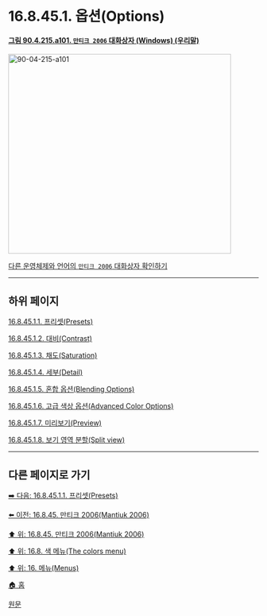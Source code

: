 # 16.8.45.1. 옵션(Options)

<a id="90-04-215-a101"></a>

#### [그림 90.4.215.a101. `만티크 2006` 대화상자 (Windows) (우리말)](./90-04-0215-mantiuk_2006.md#90-04-215-a101)
<img width="448" height="402" alt="90-04-215-a101" src="https://github.com/user-attachments/assets/3b2428b1-4eb6-4288-83ca-f88aafd0b5e0" />

[다른 운영체제와 언어의 `만티크 2006` 대화상자 확인하기](./90-04-0215-mantiuk_2006.md#90-04-215-a102)

***

## 하위 페이지

[16.8.45.1.1. 프리셋(Presets)](./16-08-45-01-01-presets.md)

[16.8.45.1.2. 대비(Contrast)](./16-08-45-01-02-contrast.md)

[16.8.45.1.3. 채도(Saturation)](./16-08-45-01-03-saturation.md)

[16.8.45.1.4. 세부(Detail)](./16-08-45-01-04-detail.md)

[16.8.45.1.5. 혼합 옵션(Blending Options)](./16-08-45-01-05-blending_options.md)

[16.8.45.1.6. 고급 색상 옵션(Advanced Color Options)](./16-08-45-01-06-advanced_color_options.md)

[16.8.45.1.7. 미리보기(Preview)](./16-08-45-01-07-preview.md)

[16.8.45.1.8. 보기 영역 분할(Split view)](./16-08-45-01-08-split_view.md)

***

## 다른 페이지로 가기

[➡️ 다음: 16.8.45.1.1. 프리셋(Presets)](./16-08-45-01-01-presets.md)

[⬅️ 이전: 16.8.45. 만티크 2006(Mantiuk 2006)](./16-08-45-00-mantiuk_2006.md)

[⬆️ 위: 16.8.45. 만티크 2006(Mantiuk 2006)](./16-08-45-00-mantiuk_2006.md)

[⬆️ 위: 16.8. 색 메뉴(The colors menu)](./16-08-00-the-colors-menu.md)

[⬆️ 위: 16. 메뉴(Menus)](./16-00-menus.md)

[🏠 홈](./00-home.md)

[원문](https://docs.gimp.org/2.10/ko/gimp-filter-mantiuk-2006.html#idm33592)